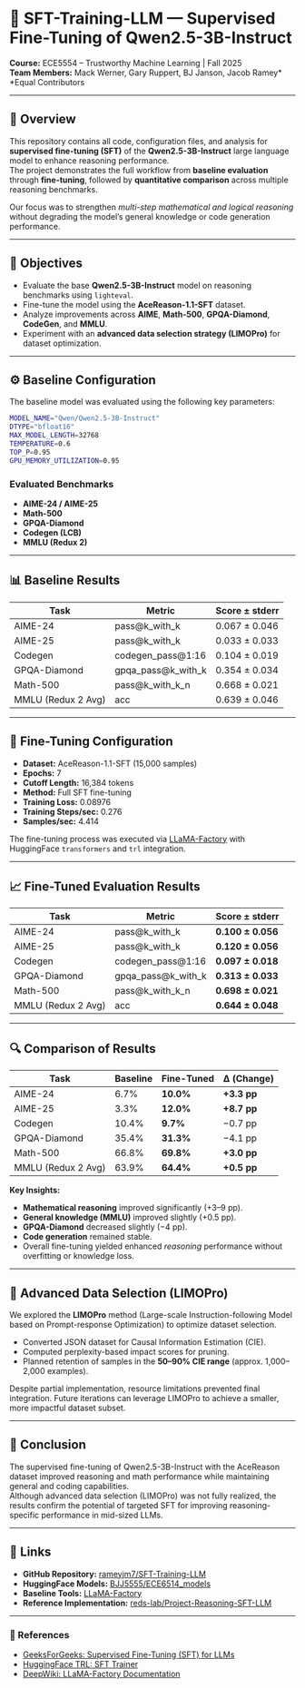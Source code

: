 # 🧠 SFT-Training-LLM — Supervised Fine-Tuning of Qwen2.5-3B-Instruct

**Course:** ECE5554 – Trustworthy Machine Learning | Fall 2025  
**Team Members:** Mack Werner, Gary Ruppert, BJ Janson, Jacob Ramey*  
*Equal Contributors

---

## 📘 Overview

This repository contains all code, configuration files, and analysis for **supervised fine-tuning (SFT)** of the **Qwen2.5-3B-Instruct** large language model to enhance reasoning performance.  
The project demonstrates the full workflow from **baseline evaluation** through **fine-tuning**, followed by **quantitative comparison** across multiple reasoning benchmarks.

Our focus was to strengthen *multi-step mathematical and logical reasoning* without degrading the model’s general knowledge or code generation performance.

---

## 🚀 Objectives

- Evaluate the base **Qwen2.5-3B-Instruct** model on reasoning benchmarks using `lighteval`.
- Fine-tune the model using the **AceReason-1.1-SFT** dataset.
- Analyze improvements across **AIME**, **Math-500**, **GPQA-Diamond**, **CodeGen**, and **MMLU**.
- Experiment with an **advanced data selection strategy (LIMOPro)** for dataset optimization.

---

## ⚙️ Baseline Configuration

The baseline model was evaluated using the following key parameters:

```bash
MODEL_NAME="Qwen/Qwen2.5-3B-Instruct"
DTYPE="bfloat16"
MAX_MODEL_LENGTH=32768
TEMPERATURE=0.6
TOP_P=0.95
GPU_MEMORY_UTILIZATION=0.95
```

### Evaluated Benchmarks
- **AIME-24 / AIME-25**
- **Math-500**
- **GPQA-Diamond**
- **Codegen (LCB)**
- **MMLU (Redux 2)**

---

## 📊 Baseline Results

| Task | Metric | Score ± stderr |
|------|---------|----------------|
| AIME-24 | pass@k_with_k | 0.067 ± 0.046 |
| AIME-25 | pass@k_with_k | 0.033 ± 0.033 |
| Codegen | codegen_pass@1:16 | 0.104 ± 0.019 |
| GPQA-Diamond | gpqa_pass@k_with_k | 0.354 ± 0.034 |
| Math-500 | pass@k_with_k_n | 0.668 ± 0.021 |
| MMLU (Redux 2 Avg) | acc | 0.639 ± 0.046 |

---

## 🧩 Fine-Tuning Configuration

- **Dataset:** AceReason-1.1-SFT (15,000 samples)
- **Epochs:** 7  
- **Cutoff Length:** 16,384 tokens  
- **Method:** Full SFT fine-tuning  
- **Training Loss:** 0.08976  
- **Training Steps/sec:** 0.276  
- **Samples/sec:** 4.414  

The fine-tuning process was executed via [LLaMA-Factory](https://github.com/hiyouga/LLaMA-Factory) with HuggingFace `transformers` and `trl` integration.

---

## 📈 Fine-Tuned Evaluation Results

| Task | Metric | Score ± stderr |
|------|---------|----------------|
| AIME-24 | pass@k_with_k | **0.100 ± 0.056** |
| AIME-25 | pass@k_with_k | **0.120 ± 0.056** |
| Codegen | codegen_pass@1:16 | **0.097 ± 0.018** |
| GPQA-Diamond | gpqa_pass@k_with_k | **0.313 ± 0.033** |
| Math-500 | pass@k_with_k_n | **0.698 ± 0.021** |
| MMLU (Redux 2 Avg) | acc | **0.644 ± 0.048** |

---

## 🔍 Comparison of Results

| Task | Baseline | Fine-Tuned | Δ (Change) |
|------|-----------|-------------|-------------|
| AIME-24 | 6.7% | **10.0%** | **+3.3 pp** |
| AIME-25 | 3.3% | **12.0%** | **+8.7 pp** |
| Codegen | 10.4% | **9.7%** | −0.7 pp |
| GPQA-Diamond | 35.4% | **31.3%** | −4.1 pp |
| Math-500 | 66.8% | **69.8%** | **+3.0 pp** |
| MMLU (Redux 2 Avg) | 63.9% | **64.4%** | **+0.5 pp** |

**Key Insights:**
- **Mathematical reasoning** improved significantly (+3–9 pp).  
- **General knowledge (MMLU)** improved slightly (+0.5 pp).  
- **GPQA-Diamond** decreased slightly (−4 pp).  
- **Code generation** remained stable.  
- Overall fine-tuning yielded enhanced *reasoning* performance without overfitting or knowledge loss.

---

## 🧠 Advanced Data Selection (LIMOPro)

We explored the **LIMOPro** method (Large-scale Instruction-following Model based on Prompt-response Optimization) to optimize dataset selection.

- Converted JSON dataset for Causal Information Estimation (CIE).
- Computed perplexity-based impact scores for pruning.
- Planned retention of samples in the **50–90% CIE range** (approx. 1,000–2,000 examples).

Despite partial implementation, resource limitations prevented final integration. Future iterations can leverage LIMOPro to achieve a smaller, more impactful dataset subset.

---

## 🧾 Conclusion

The supervised fine-tuning of Qwen2.5-3B-Instruct with the AceReason dataset improved reasoning and math performance while maintaining general and coding capabilities.  
Although advanced data selection (LIMOPro) was not fully realized, the results confirm the potential of targeted SFT for improving reasoning-specific performance in mid-sized LLMs.

---

## 🔗 Links

- **GitHub Repository:** [rameyjm7/SFT-Training-LLM](https://github.com/rameyjm7/SFT-Training-LLM)  
- **HuggingFace Models:** [BJJ5555/ECE6514_models](https://huggingface.co/BJJ5555/ECE6514_models/tree/main)  
- **Baseline Tools:** [LLaMA-Factory](https://github.com/hiyouga/LLaMA-Factory)  
- **Reference Implementation:** [reds-lab/Project-Reasoning-SFT-LLM](https://github.com/reds-lab/Project-Reasoning-SFT-LLM)

---

### 🧩 References

- [GeeksForGeeks: Supervised Fine-Tuning (SFT) for LLMs](https://www.geeksforgeeks.org/artificial-intelligence/supervised-fine-tuning-sft-for-llms/)  
- [HuggingFace TRL: SFT Trainer](https://huggingface.co/docs/trl/main/en/sft_trainer)  
- [DeepWiki: LLaMA-Factory Documentation](https://deepwiki.com/hiyouga/LLaMA-Factory)
